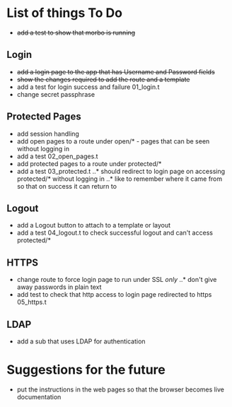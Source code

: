 # List of things To Do

* ~~add a test to show that morbo is running~~

## Login

* ~~add a login page to the app that has Username and Password fields~~
* ~~show the changes required to add the route and a template~~
* add a test for login success and failure 01_login.t
* change secret passphrase

## Protected Pages

* add session handling
* add open pages to a route under open/* - pages that can be seen without logging in
* add a test 02_open_pages.t
* add protected pages to a route under protected/*
* add a test 03_protected.t
..* should redirect to login page on accessing protected/* without logging in
..* like to remember where it came from so that on success it can return to

## Logout

* add a Logout button to attach to a template or layout
* add a test 04_logout.t to check successful logout and can't access protected/*

## HTTPS

* change route to force login page to run under SSL _only_ 
..* don't give away passwords in plain text
* add test to check that http access to login page redirected to https 05_https.t

## LDAP

* add a sub that uses LDAP for authentication

# Suggestions for the future

* put the instructions in the web pages so that the browser becomes live documentation

